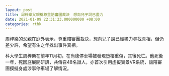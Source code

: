 ```yaml
---
layout: post
title: 周梓樂父親稱尊重陪審團裁決　想向兒子說已盡力
date: 2021-01-09 22:31:23.000000000 +08:00
categories: rthk
---
```


周梓樂的父親在庭外表示，尊重陪審團裁決，想向兒子說已經盡力尋找真相，但仍差少許，希望有生之年找出事件真相。

科大學生周梓樂在前年11月初，在尚德停車場被發現墮樓重傷，其後死亡。他死後一年，死因庭展開研訊，共傳召48名證人，亦首次引用虛擬實景VR系統，讓陪審團摸擬身處涉事停車場了解情況。
